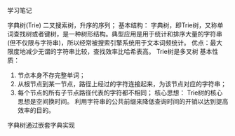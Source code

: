 ﻿学习笔记

字典树(Trie)
二叉搜索树，升序的序列；
基本结构：
字典树，即Trie树，又称单词查找树或者键树，是一种树形结构。典型应用是用于统计和排序大量的字符串(但不仅限与字符串)，所以经常被搜索引擎系统用于文本词频统计。
优点：最大限度地减少无谓的字符串比较，查找效率比哈希表高。
Trie树是多叉树
基本性质：
1. 节点本身不存完整单词；
2. 从根节点到某一节点，路径上经过的字符连接起来，为该节点对应的字符串；
3. 每个节点的所有子节点路径代表的字符都不相同；
核心思想：
Trie树的核心思想是空间换时间。
利用字符串的公共前缀来降低查询时间的开销以达到提高效率的目的。

字典树通过嵌套字典实现
